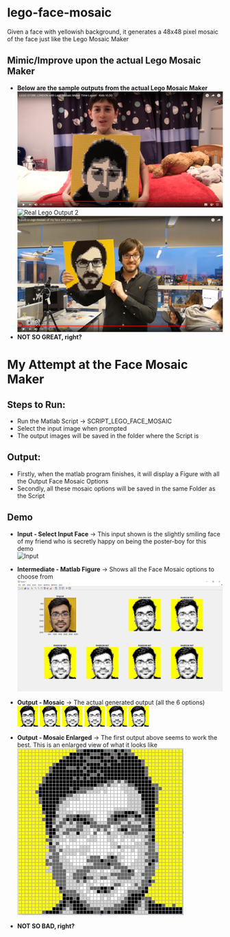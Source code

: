 # lego-face-mosaic
Given a face with yellowish background, it generates a 48x48 pixel mosaic of the face just like the Lego Mosaic Maker

## Mimic/Improve upon the actual Lego Mosaic Maker
* **Below are the sample outputs from the actual Lego Mosaic Maker** <br/>
![Real Lego Output 1](/images/RealLegoOutput1.png)
![Real Lego Output 2](/images/RealLegoOutput2.png)
![Real Lego Output 3](/images/RealLegoOutput3.png) <br/>
* **NOT SO GREAT, right?**

# My Attempt at the Face Mosaic Maker

## Steps to Run:
* Run the Matlab Script -> SCRIPT_LEGO_FACE_MOSAIC
* Select the input image when prompted
* The output images will be saved in the folder where the Script is

## Output:
* Firstly, when the matlab program finishes, it will display a Figure with all the Output Face Mosaic Options
* Secondly, all these mosaic options will be saved in the same Folder as the Script

## Demo
* **Input - Select Input Face** -> This input shown is the slightly smiling face of my friend who is secretly happy on being the poster-boy for this demo <br/>
![Input](/images/Input.png)

* **Intermediate - Matlab Figure** -> Shows all the Face Mosaic options to choose from <br/>
![Matlab Figure](/images/OutputFigure.JPG)

* **Output - Mosaic** -> The actual generated output (all the 6 options) <br/>
![Mosaic](/images/SAMPLE_OUTPUT_IM_COLORS.png)
![Mosaic](/images/SAMPLE_OUTPUT_IM_RANDOM_1.png)
![Mosaic](/images/SAMPLE_OUTPUT_IM_RANDOM_2.png)
![Mosaic](/images/SAMPLE_OUTPUT_IM_RANDOM_3.png)
![Mosaic](/images/SAMPLE_OUTPUT_IM_RANDOM_4.png)
![Mosaic](/images/SAMPLE_OUTPUT_IM_RANDOM_5.png)

* **Output - Mosaic Enlarged** -> The first output above seems to work the best. This is an enlarged view of what it looks like <br/>
![Mosaic Enlarged](/images/MosaicEnlarged.JPG)

* **NOT SO BAD, right?**
